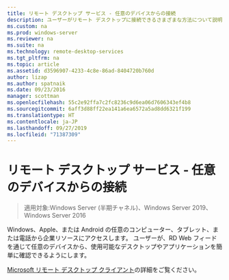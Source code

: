 ```yaml
---
title: リモート デスクトップ サービス - 任意のデバイスからの接続
description: ユーザーがリモート デスクトップに接続できるさまざまな方法について説明します。
ms.custom: na
ms.prod: windows-server
ms.reviewer: na
ms.suite: na
ms.technology: remote-desktop-services
ms.tgt_pltfrm: na
ms.topic: article
ms.assetid: d3596907-4233-4c8e-86ad-8404720b760d
author: lizap
ms.author: spatnaik
ms.date: 09/23/2016
manager: scottman
ms.openlocfilehash: 55c2e92ffa7c2fc8236c9d6ea06d7606343ef4b8
ms.sourcegitcommit: 6aff3d88ff22ea141a6ea6572a5ad8dd6321f199
ms.translationtype: HT
ms.contentlocale: ja-JP
ms.lasthandoff: 09/27/2019
ms.locfileid: "71387309"
---
```

# <a name="remote-desktop-services---connect-from-any-device"></a>リモート デスクトップ サービス - 任意のデバイスからの接続

>適用対象:Windows Server (半期チャネル)、Windows Server 2019、Windows Server 2016

Windows、Apple、または Android の任意のコンピューター、タブレット、または電話から企業リソースにアクセスします。 ユーザーが、RD Web フィードを通じて任意のデバイスから、使用可能なデスクトップやアプリケーションを簡単に確認できるようにします。

[Microsoft リモート デスクトップ クライアント](clients/remote-desktop-clients.md)の詳細をご覧ください。